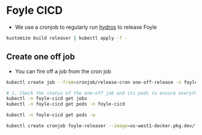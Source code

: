 # Foyle CICD

* We use a cronjob to regularly run [hydros](https://github.com/jlewi/hydros) to release Foyle

```bash
kustomize build releaser | kubectl apply -f -
```

## Create one off job

* You can fire off a job from the cron job

```bash {"id":"01JAX9F0VQW4RWK80WNCNANSWD","interactive":"true"}
kubectl create job --from=cronjob/release-cron one-off-release -n foyle-cicd
```

```bash {"id":"01JAX9G3MYCXPPHJP06G0CWDPY","interactive":"false"}
# 1. Check the status of the one-off job and its pods to ensure everything is running correctly.
kubectl -n foyle-cicd get jobs
kubectl -n foyle-cicd get pods -n foyle-cicd
```

```bash
kubectl -n foyle-cicd get pods -w
```

```bash {"id":"01JAX9ENHC429F63VT3RC11A49","interactive":"false"}
kubectl create cronjob foyle-releaser --image=us-west1-docker.pkg.dev/foyle-public/images/releaser --schedule="0 * * * *" -- /bin/sh -c "kustomize build releaser | kubectl apply -f -"
```